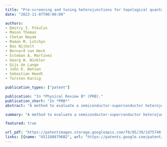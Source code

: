 ```yaml
---
title: "Pre-screening and tuning heterojunctions for topological quantum computer"
date: "2023-11-07T00:00:00"

authors:
- Dmitry I. Pikulin
- Mason Thomas
- Chetan Nayak
- Roman M. Lutchyn
- Bas Nijholt
- Bernard van Heck
- Esteban A. Martinez
- Georg W. Winkler
- Gijs de Lange
- John D. Watson
- Sebastian Heedt
- Torsten Karzig

publication_types: ["patent"]

publication: "In *Physical Review B* (PRB)."
publication_short: "In *PRB*"
abstract: "A method to evaluate a semiconductor-superconductor heterojunction for use in a qubit register of a topological quantum computer includes (a) measuring one or both of a radio-frequency (RF) junction admittance of the semiconductor-superconductor heterojunction and a sub-RF conductance including a non-local conductance of the semiconductor-superconductor heterojunction, to obtain mapping data and refinement data;(b) finding by analysis of the mapping data one or more regions of a parameter space consistent with an unbroken topological phase of the semiconductor-superconductor heterojunction; and (c) finding by analysis of the refinement data a boundary of the unbroken topological phase in the parameter space and a topological gap of the semiconductor-superconductor heterojunction for at least one of the one or more regions of the parameter space."

summary: "A method to evaluate a semiconductor-superconductor heterojunction for use in a qubit register of a topological quantum computer."

featured: true

url_pdf: "https://patentimages.storage.googleapis.com/f8/95/39/1d75746f5051a8/US11808796.pdf"
links: [{name: "US11808796B2", url: "https://patents.google.com/patent/US11808796B2/en"}]
---
```

